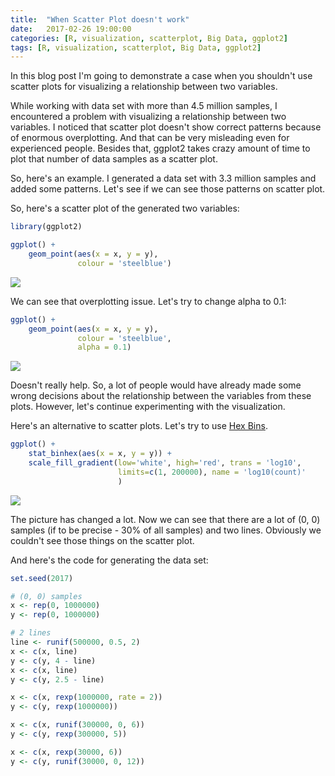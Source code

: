 ```yaml
---
title:  "When Scatter Plot doesn't work"
date:   2017-02-26 19:00:00
categories: [R, visualization, scatterplot, Big Data, ggplot2]
tags: [R, visualization, scatterplot, Big Data, ggplot2]
---
```

In this blog post I'm going to demonstrate a case when you shouldn't use scatter plots for visualizing a relationship between two variables. 

While working with data set with more than 4.5 million samples, I encountered a problem with visualizing a relationship between two variables. I noticed that scatter plot doesn't show correct patterns because of enormous overplotting. And that can be very misleading even for experienced people. Besides that, ggplot2 takes crazy amount of time to plot that number of data samples as a scatter plot.

So, here's an example. I generated a data set with 3.3 million samples and added some patterns. Let's see if we can see those patterns on scatter plot.

So, here's a scatter plot of the generated two variables:

``` r
library(ggplot2)

ggplot() + 
    geom_point(aes(x = x, y = y), 
               colour = 'steelblue')
```

![](http://delta1epsilon.github.io/assets/scatterplot1.png)

We can see that overplotting issue. Let's try to change alpha to 0.1:

``` r
ggplot() + 
    geom_point(aes(x = x, y = y), 
               colour = 'steelblue', 
               alpha = 0.1)
```

![](http://delta1epsilon.github.io/assets/scatterplot2.png)

Doesn't really help. So, a lot of people would have already made some wrong decisions about the relationship between the variables from these plots. However, let's continue experimenting with the visualization. 

Here's an alternative to scatter plots. Let's try to use [Hex Bins](http://docs.ggplot2.org/0.9.3.1/stat_binhex.html). 

``` r
ggplot() + 
    stat_binhex(aes(x = x, y = y)) +
    scale_fill_gradient(low='white', high='red', trans = 'log10', 
                        limits=c(1, 200000), name = 'log10(count)'
                        )
```

![](http://delta1epsilon.github.io/assets/hexbin.png)

The picture has changed a lot. Now we can see that there are a lot of (0, 0) samples (if to be precise - 30% of all samples) and two lines. Obviously we couldn't see those things on the scatter plot.


And here's the code for generating the data set:


``` r
set.seed(2017)

# (0, 0) samples
x <- rep(0, 1000000)
y <- rep(0, 1000000)

# 2 lines
line <- runif(500000, 0.5, 2)
x <- c(x, line)
y <- c(y, 4 - line)
x <- c(x, line)
y <- c(y, 2.5 - line)

x <- c(x, rexp(1000000, rate = 2))
y <- c(y, rexp(1000000))

x <- c(x, runif(300000, 0, 6))
y <- c(y, rexp(300000, 5))

x <- c(x, rexp(30000, 6))
y <- c(y, runif(30000, 0, 12))
```
